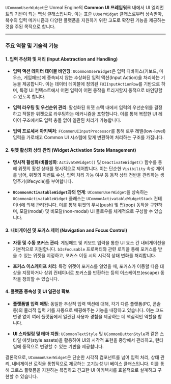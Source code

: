 `UCommonUserWidget`은 Unreal Engine의 **Common UI 프레임워크** 내에서 UI 엘리먼트의 기반이 되는 핵심 클래스입니다. 이는 표준 `UUserWidget` 클래스로부터 상속받아, 복수의 입력 메커니즘과 다양한 플랫폼을 지원하기 위한 고도로 확장된 기능을 제공하는 것을 주된 목적으로 합니다.

---

### 주요 역할 및 기술적 기능

#### 1. 입력 추상화 및 처리 (Input Abstraction and Handling)

- **입력 액션 데이터 테이블 바인딩**: `UCommonUserWidget`은 입력 디바이스(키보드, 마우스, 게임패드)에 종속되지 않는 추상화된 입력 액션(Input Action)을 처리하는 기능을 제공합니다. 이는 데이터 테이블에 정의된 `FUIInputActionRow`를 기반으로 하며, 특정 UI 컨텍스트에서 어떤 입력이 어떤 동작을 트리거할지 동적으로 바인딩할 수 있도록 합니다.
    
- **입력 라우팅 및 우선순위 관리**: 활성화된 위젯 스택 내에서 입력의 우선순위를 결정하고 적절한 위젯으로 라우팅하는 메커니즘을 포함합니다. 이를 통해 복잡한 UI 레이어 구조에서도 입력 충돌 없이 일관된 처리가 가능합니다.
    
- **입력 프로세서 아키텍처**: `FCommonUIInputProcessor`를 통해 로우 레벨(low-level) 입력을 가로채고 Common UI 시스템에 맞게 변환하여 처리하는 구조를 가집니다.
    

#### 2. 위젯 활성화 상태 관리 (Widget Activation State Management)

- **명시적 활성화/비활성화**: `ActivateWidget()` 및 `DeactivateWidget()` 함수를 통해 위젯의 활성 상태를 명시적으로 제어합니다. 이는 단순한 `Visibility` 속성 제어를 넘어, 위젯의 이벤트 수신, 입력 처리 가능 여부 등 동작 상태 전반을 관리하는 생명주기(lifecycle)를 부여합니다.
    
- **`UCommonActivatableWidget`과의 연계**: `UCommonUserWidget`을 상속하는 `UCommonActivatableWidget` 클래스는 `UCommonActivatableWidgetStack` 컨테이너에 의해 관리됩니다. 이를 통해 위젯의 푸시(push) 및 팝(pop) 동작을 구현하며, 모달(modal) 및 비모달(non-modal) UI 플로우를 체계적으로 구성할 수 있습니다.
    

#### 3. 내비게이션 및 포커스 제어 (Navigation and Focus Control)

- **자동 및 수동 포커스 관리**: 게임패드 및 키보드 입력을 통한 UI 요소 간 내비게이션을 기본적으로 지원합니다. `bIsFocusable` 프로퍼티와 관련 로직을 통해 포커스를 받을 수 있는 위젯을 지정하고, 포커스 이동 시의 시각적 상태 변화를 처리합니다.
    
- **포커스 이스케이프 처리**: 특정 위젯이 포커스를 잃었을 때, 포커스가 이동할 다음 대상을 지정하거나 상위 컨테이너로 포커스를 반환하는 등의 이스케이프(escape) 동작을 정의할 수 있습니다.
    

#### 4. 플랫폼 종속성 및 UI 일관성 확보

- **플랫폼별 입력 매핑**: 동일한 추상적 입력 액션에 대해, 각기 다른 플랫폼(PC, 콘솔 등)의 물리적 입력 키를 자동으로 매핑해주는 기능을 내장하고 있습니다. 이는 코드 변경 없이 여러 플랫폼에서 일관된 사용자 경험을 제공하는 데 핵심적인 역할을 합니다.
    
- **UI 스타일링 및 테마 지원**: `UCommonTextStyle` 및 `UCommonButtonStyle`과 같은 스타일 에셋(style assets)을 활용하여 UI의 시각적 표현을 중앙에서 관리하고, 런타임에 동적으로 변경할 수 있는 기반을 제공합니다.
    

결론적으로, `UCommonUserWidget`은 단순한 시각적 컴포넌트를 넘어 입력 처리, 상태 관리, 내비게이션 로직을 통합적으로 제공하는 고기능성 UI 베이스 클래스입니다. 이를 통해 크로스 플랫폼을 지원하는 복잡하고 견고한 UI 아키텍처를 효율적으로 설계하고 구현할 수 있습니다.
